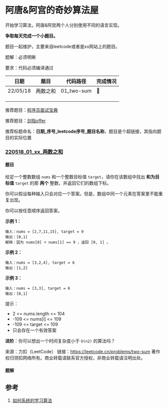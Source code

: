# 阿唐&阿宫的奇妙算法屋

开始学习算法，阿唐&阿宫两个人分别使用不同的语言实现。

**争取每天完成一个小题目。**



题目一起维护，主要来自leetcode或者是xx网站上的题目。

题解：必须明晰

要求：代码必须编译通过



| 日期     | 题目     | 代码路径   | 完成情况 |
| -------- | -------- | ---------- | -------- |
| 22/05/18 | 两数之和 | 01_two-sum | :hammer: |
|          |          |            |          |
|          |          |            |          |
|          |          |            |          |



推荐题目：[程序员面试宝典](https://leetcode.cn/problem-list/xb9lfcwi/)

推荐题目：[剑指offer](https://leetcode.cn/problem-list/xb9nqhhg/)

推荐标题命名：**日期\_序号\_leetcode序号\_题目名称**，题目是个超链接，其指向题目的实际位置





### [220518_01_xx_两数之和](https://leetcode.cn/problems/two-sum/)

#### 题目

给定一个整数数组 `nums` 和一个整数目标值 `target`，请你在该数组中找出 **和为目标值** `target`  的那 **两个** 整数，并返回它们的数组下标。

你可以假设每种输入只会对应一个答案。但是，数组中同一个元素在答案里不能重复出现。

你可以按任意顺序返回答案。

 

**示例 1：**

```
输入：nums = [2,7,11,15], target = 9
输出：[0,1]
解释：因为 nums[0] + nums[1] == 9 ，返回 [0, 1] 。
```

**示例 2：**

```
输入：nums = [3,2,4], target = 6
输出：[1,2]
```

**示例 3：**

```
输入：nums = [3,3], target = 6
输出：[0,1]
```




提示：

- 2 <= nums.length <= 104
- -109 <= nums[i] <= 109
- -109 <= target <= 109
- 只会存在一个有效答案

**进阶**：你可以想出一个时间复杂度小于 `O(n2)` 的算法吗？

来源：力扣（LeetCode）
链接：https://leetcode.cn/problems/two-sum
著作权归领扣网络所有。商业转载请联系官方授权，非商业转载请注明出处。



#### 题解







## 参考

1. [如何系统的学习算法](https://www.zhihu.com/question/20588261)
